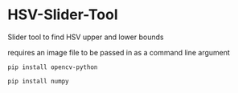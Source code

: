 # HSV-Slider-Tool
Slider tool to find HSV upper and lower bounds

requires an image file to be passed in as a command line argument

```pip install opencv-python```

```pip install numpy```
